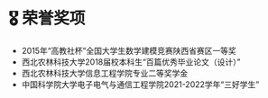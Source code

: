 # 🎖 荣誉奖项
- 2015年“高教社杯”全国大学生数学建模竞赛陕西省赛区一等奖
- 西北农林科技大学2018届校本科生“百篇优秀毕业论文（设计）”
- 西北农林科技大学信息工程学院专业二等奖学金
- 中国科学院大学电子电气与通信工程学院2021-2022学年“三好学生”